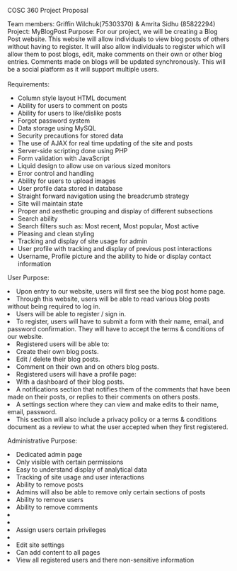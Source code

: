 COSC 360 Project Proposal

Team members: Griffin Wilchuk(75303370) & Amrita Sidhu (85822294)
Project: MyBlogPost
Purpose: For our project, we will be creating a Blog Post website. This website will allow individuals to view blog posts of others without having to register. It will also allow individuals to register which will allow them to post blogs, edit, make comments on their own or other blog entries. Comments made on blogs will be updated synchronously. This will be a social platform as it will support multiple users. 
<br>
<br>
Requirements: 
<ul>
<li>Column style layout HTML document </li>
<li>Ability for users to comment on posts </li>
<li>Ability for users to like/dislike posts</li>
<li>Forgot password system</li>
<li>Data storage using MySQL</li>
<li>Security precautions for stored data</li>
<li>The use of AJAX for real time updating of the site and posts</li>
<li>Server-side scripting done using PHP</li>
<li>Form validation with JavaScript</li>
<li>Liquid design to allow use on various sized monitors</li>
<li>Error control and handling</li>
<li>Ability for users to upload images </li>
<li>User profile data stored in database</li>
<li>Straight forward navigation using the breadcrumb strategy</li>
<li>Site will maintain state</li>
<li>Proper and aesthetic grouping and display of different subsections</li>
<li>Search ability </li>
<li>Search filters such as: Most recent, Most popular, Most active</li>
<li>Pleasing and clean styling </li>
<li>Tracking and display of site usage for admin</li>
<li>User profile with tracking and display of previous post interactions</li>
<li>Username, Profile picture and the ability to hide or display contact information</li>
</ul>

User Purpose: <br>
<li>Upon entry to our website, users will first see the blog post home page.</li>
<li>Through this website, users will be able to read various blog posts without being required to log in. </li>
<li>Users will be able to register / sign in. </li>
<li>To register, users will have to submit a form with their name, email, and password confirmation. They will have to accept the terms & conditions of our website. </li>
<li>Registered users will be able to:</li>
<li>Create their own blog posts.</li>
<li>Edit / delete their blog posts.</li>
<li>Comment on their own and on others blog posts.</li>
<li>Registered users will have a profile page:</li>
<li>With a dashboard of their blog posts. </li>
<li>A notifications section that notifies them of the comments that have been made on their posts, or replies to their comments on others posts. </li>
<li>A settings section where they can view and make edits to their name, email, password. </li>
<li>This section will also include a privacy policy or a terms & conditions document as a review to what the user accepted when they first registered.</li>


Administrative Purpose: <br>
<li>Dedicated admin page</li>
<li>Only visible with certain permissions</li>
<li>Easy to understand display of analytical data</li>
<li>Tracking of site usage and user interactions</li>
<li>Ability to remove posts</li>
<li>Admins will also be able to remove only certain sections of posts</li>
<li>Ability to remove users</li>
<li>Ability to remove comments</li>
<li><li><li>Assign users certain privileges</li>
<li><li>Edit site settings</li>
<li>Can add content to all pages</li>
<li>View all registered users and there non-sensitive information</li>


     

